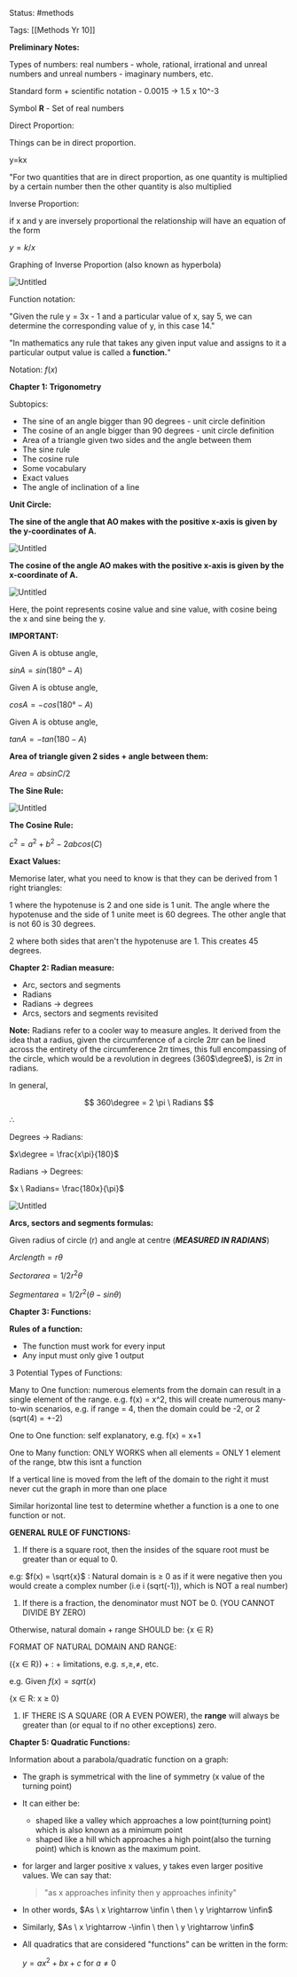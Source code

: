 Status: #methods

Tags: [[Methods Yr 10]]

**Preliminary Notes:**

Types of numbers: real numbers - whole, rational, irrational and unreal numbers and unreal numbers - imaginary numbers, etc.

Standard form + scientific notation - 0.0015 → 1.5 x 10^-3

Symbol **R** - Set of real numbers

Direct Proportion:

Things can be in direct proportion.

y=kx

"For two quantities that are in direct proportion, as one quantity is multiplied by a certain number then the other quantity is also multiplied

Inverse Proportion:

if x and y are inversely proportional the relationship will have an equation of the form

$y=k/x$

Graphing of Inverse Proportion (also known as hyperbola)

![Untitled](https://s3-us-west-2.amazonaws.com/secure.notion-static.com/4741b26c-df75-42be-971d-b4b28f8ef75f/Untitled.png)

Function notation:

"Given the rule y = 3x - 1 and a particular value of x, say 5, we can determine the corresponding value of y, in this case 14."

"In mathematics any rule that takes any given input value and assigns to it a particular output value is called a **function.**"

Notation: $f(x)$

**Chapter 1: Trigonometry**

Subtopics:

-   The sine of an angle bigger than 90 degrees - unit circle definition
-   The cosine of an angle bigger than 90 degrees - unit circle definition
-   Area of a triangle given two sides and the angle between them
-   The sine rule
-   The cosine rule
-   Some vocabulary
-   Exact values
-   The angle of inclination of a line

**Unit Circle:**

**The sine of the angle that AO makes with the positive x-axis is given by the y-coordinates of A.**

![Untitled](https://s3-us-west-2.amazonaws.com/secure.notion-static.com/5213e53b-8721-440c-9ab5-fed98d16037a/Untitled.png)

**The cosine of the angle AO makes with the positive x-axis is given by the x-coordinate of A.**

![Untitled](https://s3-us-west-2.amazonaws.com/secure.notion-static.com/2feebf1b-1283-44f5-a74f-e0c4d6c15f72/Untitled.png)

Here, the point represents cosine value and sine value, with cosine being the x and sine being the y.

**IMPORTANT:**

Given A is obtuse angle,

$sinA = sin(180°- A)$

Given A is obtuse angle,

$cosA = -cos(180°-A)$

Given A is obtuse angle,

$tanA = -tan(180 - A)$

**Area of triangle given 2 sides + angle between them:**

$Area = absinC/2$

**The Sine Rule:**

![Untitled](https://s3-us-west-2.amazonaws.com/secure.notion-static.com/b68f8367-b6de-492a-9959-5bca3f8a4e5d/Untitled.png)

**The Cosine Rule:**

$c^2 =a^2+b^2-2abcos(C)$

**Exact Values:**

Memorise later, what you need to know is that they can be derived from 1 right triangles:

1 where the hypotenuse is 2 and one side is 1 unit. The angle where the hypotenuse and the side of 1 unite meet is 60 degrees. The other angle that is not 60 is 30 degrees.

2 where both sides that aren't the hypotenuse are 1. This creates 45 degrees.

**Chapter 2: Radian measure:**

-   Arc, sectors and segments
-   Radians
-   Radians → degrees
-   Arcs, sectors and segments revisited

**Note:** Radians refer to a cooler way to measure angles. It derived from the idea that a radius, given the circumference of a circle $2\pi r$ can be lined across the entirety of the circumference $2 \pi$ times, this full encompassing of the circle, which would be a revolution in degrees (360$\degree$), is $2 \pi$ in radians.

In general,

$$ 360\degree = 2 \pi \ Radians $$

$\therefore$

Degrees → Radians:

$x\degree = \frac{x\pi}{180}$

Radians → Degrees:

$x \ Radians= \frac{180x}{\pi}$

![Untitled](https://s3-us-west-2.amazonaws.com/secure.notion-static.com/cf6d08bb-9956-4b6e-981d-c00c82371908/Untitled.png)

**Arcs, sectors and segments formulas:**

Given radius of circle (r) and angle at centre (_**MEASURED IN RADIANS**_)

$Arc length = rθ$

$Sector area = 1/2 r^2θ$

$Segmentarea=1/2r^2(θ-sinθ)$

**Chapter 3: Functions:**

**Rules of a function:**

-   The function must work for every input
-   Any input must only give 1 output

3 Potential Types of Functions:

Many to One function: numerous elements from the domain can result in a single element of the range. e.g. f(x) = x^2, this will create numerous many-to-win scenarios, e.g. if range = 4, then the domain could be -2, or 2 (sqrt(4) = +-2)

One to One function: self explanatory, e.g. f(x) = x+1

One to Many function: ONLY WORKS when all elements = ONLY 1 element of the range, btw this isnt a function

If a vertical line is moved from the left of the domain to the right it must never cut the graph in more than one place

Similar horizontal line test to determine whether a function is a one to one function or not.

**GENERAL RULE OF FUNCTIONS:**

1.  If there is a square root, then the insides of the square root must be greater than or equal to 0.

e.g: $f(x) = \sqrt{x}$ : Natural domain is ≥ 0 as if it were negative then you would create a complex number (i.e i (sqrt(-1)), which is NOT a real number)

1.  If there is a fraction, the denominator must NOT be 0. (YOU CANNOT DIVIDE BY ZERO)

Otherwise, natural domain + range SHOULD be: {x ∈ R}

FORMAT OF NATURAL DOMAIN AND RANGE:

({x ∈ R}) + : + limitations, e.g. ≤,≥,≠, etc.

e.g. Given $f(x)=sqrt(x)$

{x ∈ R: x ≥ 0}

1.  IF THERE IS A SQUARE (OR A EVEN POWER), the **range** will always be greater than (or equal to if no other exceptions) zero.

**Chapter 5: Quadratic Functions:**

Information about a parabola/quadratic function on a graph:

-   The graph is symmetrical with the line of symmetry (x value of the turning point)
    
-   It can either be:
    
    -   shaped like a valley which approaches a low point(turning point) which is also known as a minimum point
    -   shaped like a hill which approaches a high point(also the turning point) which is known as the maximum point.
-   for larger and larger positive x values, y takes even larger positive values. We can say that:
    
    > "as x approaches infinity then y approaches infinity"
    
-   In other words, $As \ x \rightarrow \infin \ then \ y \rightarrow \infin$
    
-   Similarly, $As \ x \rightarrow -\infin \ then \ y \rightarrow \infin$
    
-   All quadratics that are considered "functions" can be written in the form:
    
    $y=ax^2+bx+c$ for $a \neq 0$